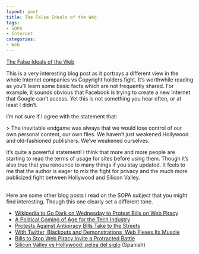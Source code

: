 ```yaml
---
layout: post
title: The False Ideals of the Web
tags:
- SOPA
- Internet
categories:
- Web
---
```

<a href="http://www.nytimes.com/2012/01/19/opinion/sopa-boycotts-and-the-false-ideals-of-the-web.html">The False Ideals of the Web</a><br/><p>This is a very interesting blog post as it portrays a different view in the whole Internet companies vs Copyright holders fight. It&#8217;s worthwhile reading as you&#8217;ll learn some basic facts which are not frequently shared. For example, it sounds obvious that Facebook is trying to create a new Internet that Google can&#8217;t access. Yet this is not something you hear often, or at least I didn&#8217;t.</p>
<p>I&#8217;m not sure if I agree with the statement that:</p>
> The inevitable endgame was always that we would lose control of our own personal content, our own files. We haven&#8217;t just weakened Hollywood and old-fashioned publishers. We&#8217;ve weakened ourselves.

<p>It&#8217;s quite a powerful statement! I think that more and more people are starting to read the terms of usage for sites before using them. Though it&#8217;s also true that you renounce to many things if you stay updated. It feels to me that the author is eager to mix the fight for privacy and the much more publicized fight between Hollywood and Silicon Valley.</p>
<p><br/>Here are some other blog posts I read on the SOPA subject that you might find interesting. Though this one clearly set a different tone.</p>
<ul><li><a href="http://bits.blogs.nytimes.com/2012/01/16/wikipedia-plans-to-go-dark-on-wednesday-to-protest-sopa/?partner=rss&amp;emc=rss">Wikipedia to Go Dark on Wednesday to Protest Bills on Web Piracy</a></li>
<li><a href="http://www.nytimes.com/2012/01/18/technology/web-wide-protest-over-two-antipiracy-bills.html?_r=1&amp;partner=rss&amp;emc=rss">A Political Coming of Age for the Tech Industry</a></li>
<li><a href="http://bits.blogs.nytimes.com/2012/01/18/techies-plan-to-take-sopa-protest-to-the-streets/?partner=rss&amp;emc=rss">Protests Against Antipiracy Bills Take to the Streets</a></li>
<li><a href="http://www.nytimes.com/2012/01/19/technology/protests-of-antipiracy-bills-unite-web.html?_r=2&amp;partner=rss&amp;emc=rss">With Twitter, Blackouts and Demonstrations, Web Flexes Its Muscle</a></li>
<li><a href="http://www.nytimes.com/2012/01/16/technology/web-piracy-bills-invite-a-protracted-battle.html?partner=rss&amp;emc=rss">Bills to Stop Web Piracy Invite a Protracted Battle</a></li>
<li><a href="http://www.jornada.unam.mx/2012/01/24/sociedad/048n1soc">Silicon Valley vs Hollywood: pelea del siglo</a> (Spanish)</li>
</ul>
